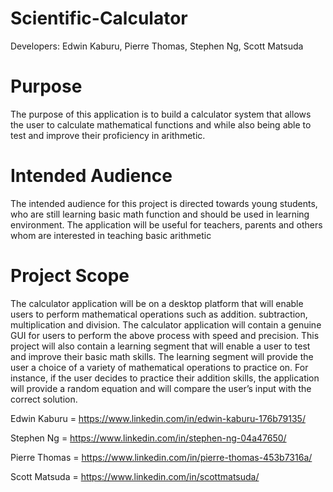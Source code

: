 # Scientific-Calculator
Developers: Edwin Kaburu, Pierre Thomas, Stephen Ng, Scott Matsuda

# Purpose
The purpose of this application is to build a calculator system that allows the user to calculate mathematical functions and while also being able to test and improve their proficiency in arithmetic.
# Intended Audience
The intended audience for this project is directed towards young students, who are still learning basic math function and should be used in learning environment. The application will be useful for teachers, parents and others whom are interested in teaching basic arithmetic
# Project Scope
The calculator application will be on a desktop platform that will enable users to perform mathematical operations such as addition. subtraction, multiplication and division. The calculator application will contain a genuine GUI for users to perform the above process with speed and precision. This project will also contain a learning segment that will enable a user to test and improve their basic math skills. The learning segment will provide the user a choice of a variety of mathematical operations to practice on. For instance, if the user decides to practice their addition skills, the application will provide a random equation and will compare the user’s input with the correct solution.

Edwin Kaburu = https://www.linkedin.com/in/edwin-kaburu-176b79135/

Stephen Ng = https://www.linkedin.com/in/stephen-ng-04a47650/

Pierre Thomas = https://www.linkedin.com/in/pierre-thomas-453b7316a/

Scott Matsuda = https://www.linkedin.com/in/scottmatsuda/
